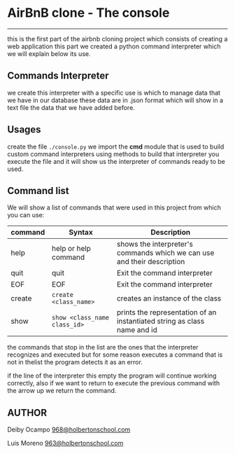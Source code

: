 # AirBnB clone - The console
---

this is the first part of the airbnb cloning project which consists of creating a web application this part we created a python command interpreter which we will explain below its use.

## Commands Interpreter

we create this interpreter with a specific use is which to manage data that we have in our database these data are in .json format which will show in a text file the data that we have added before.

## Usages

create the file `./console.py` we import the **cmd** module that is used to build custom command interpreters using methods to build that interpreter
you execute the file and it will show us the interpreter of commands ready to be used.


## Command list

We will show a list of commands that were used in this project from which you can use:

| command | Syntax | Description |
| --- | --- | --- |
| help | help or help command | shows the interpreter's commands which we can use and their description |
| quit | quit | Exit the command interpreter |
| EOF | EOF | Exit the command interpreter |
| create | `create <class_name>` | creates an instance of the class |
|show | `show <class_name class_id>` | prints the representation of an instantiated string as class name and id |

the commands that stop in the list are the ones that the interpreter recognizes and executed but for some reason executes a command that is not in thelist the program detects it as an error.


if the line of the interpreter this empty the program will continue working correctly, also if we want to return to execute the previous command with
the arrow up we return the command.

## AUTHOR

Deiby Ocampo <968@holbertonschool.com>

Luis Moreno <963@holbertonschool.com>
